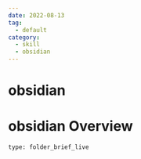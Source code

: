 ```yaml
---
date: 2022-08-13
tag:
  - default
category:
  - skill
  - obsidian
---
```


# obsidian
# obsidian Overview
 
```ccard
type: folder_brief_live
```
 
